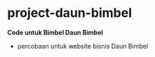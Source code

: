 # project-daun-bimbel
**Code untuk Bimbel Daun Bimbel**

- percobaan untuk website bisnis Daun Bimbel
